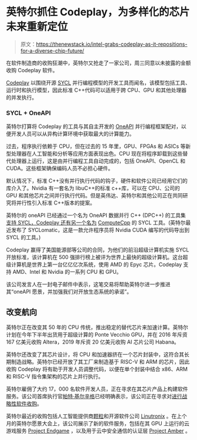 # 英特尔抓住 Codeplay，为多样化的芯片未来重新定位

> 原文：<https://thenewstack.io/intel-grabs-codeplay-as-it-repositions-for-a-diverse-chip-future/>

在软件制造商的收购狂潮中，英特尔又抢走了一家公司，周三同意以未披露的金额收购 Codeplay 软件。

[Codeplay](https://www.codeplay.com/) 以围绕开源 [SYCL](https://en.wikipedia.org/wiki/SYCL) 并行编程模型的开发工具而闻名，该模型包括工具、运行时和执行模型，因此标准 C++代码可以适用于跨 CPU、GPU 和其他处理器的并发执行。

### SYCL + OneAPI

英特尔打算将 Codeplay 的工具与其自主开发的 [OneAPI](https://www.intel.com/content/www/us/en/developer/tools/oneapi/overview.html) 并行编程框架配对，以便开发人员可以从异构计算环境中获取最大的计算能力。

过去，程序执行依赖于 CPU，但在过去的 15 年里，GPU、FPGAs 和 ASICs 等新型处理器在人工智能和分析等应用方面表现出色。CPU 现在将程序卸载到这些替代处理器上运行，这是由并行编程工具自动完成的，包括 OneAPI、OpenCL 和 CUDA。这些框架确保编码人员不必担心硬件。

默认情况下，标准 C++没有并行执行代码的钩子，硬件和软件公司已经用它们的库介入了。Nvidia 有一套名为 libuC++的标准 c++库，可以在 CPU、公司的 GPU 和其他芯片之间并行执行代码。但是英伟达、英特尔和其他公司正在共同研究将并行性引入标准 C++版本的提案。

英特尔的 oneAPI 已经通过一个名为 OneAPI 数据并行 C++ (DPC++) 的工具集[支持 SYCL，Codeplay 还有另一个名为](https://www.intel.com/content/www/us/en/developer/tools/oneapi/data-parallel-c-plus-plus.html#gs.2jsw8g) [ComputeCpp](https://developer.codeplay.com/home/) 的 SYCL 工具。(英特尔最近发布了 SYCLomatic，这是一款允许程序员将 Nvidia CUDA 编写的代码导出到 SYCL 的工具。)

Codeplay 赢得了美国能源部等公司的合同，为他们的前沿超级计算机实施 SYCL 开放标准，该计算机在 500 强排行榜上被评为世界上最快的超级计算机。这台超级计算机是世界上第一台亿亿亿次系统，使用 AMD 的 Epyc 芯片。Codeplay 支持 AMD、Intel 和 Nvidia 的一系列 CPU 和 GPU。

该公司发言人在一封电子邮件中表示，这笔交易将帮助英特尔进一步推进其“oneAPI 愿景，并加强我们对开放生态系统的承诺”。

## 改变航向

英特尔正在改变其 50 年的 CPU 传统，推出稳定的替代芯片来加速计算。英特尔计划在今年下半年出货用于超级计算的 Ponte Vecchio GPU，并在 2016 年斥资 167 亿美元收购 Altera，2019 年斥资 20 亿美元收购 AI 芯片公司 Habana。

英特尔还改变了其芯片设计，将 CPU 和加速器挤在一个芯片封装中，这符合其长期制造战略。英特尔已经开放了其工厂来制造基于 RISC-V 和 ARM 的芯片，因此收购 Codeplay 将有助于开发人员调整代码，以便在单个封装中结合 x86、ARM 和 RISC-V 指令集架构的芯片上并行执行。

英特尔雇佣了大约 17，000 名软件开发人员，正在寻求在其芯片产品上构建软件服务。该公司首席执行官[帕特·基尔辛格](https://www.linkedin.com/in/patgelsinger/)已经明确表示，该公司正在寻求对[进行战略性软件收购](https://thenewstack.io/intel-to-continue-buying-spree-of-saas-vendors/)。

英特尔最近的收购包括人工智能提供商[颗粒](https://www.intel.com/content/www/us/en/newsroom/news/corporate-news-march-2022.html#gs.2mc5dx)和开源软件公司 [Linutronix](https://community.intel.com/t5/Blogs/Products-and-Solutions/Software/Intel-Acquires-Linutronix/post/1362692) 。在上个月的英特尔愿景大会上，该公司展示了新的软件服务，包括在其 GPU 上运行的云游戏服务 [Project Endgame](https://www.thurrott.com/hardware/262959/intel-announces-new-project-endgame-streaming-service-powered-by-its-arc-gpus) ，以及用于云中安全通信的认证层 [Project Amber](https://www.intel.com/content/www/us/en/newsroom/news/vision-2022-project-amber-security.html) 。

<svg xmlns:xlink="http://www.w3.org/1999/xlink" viewBox="0 0 68 31" version="1.1"><title>Group</title> <desc>Created with Sketch.</desc></svg>